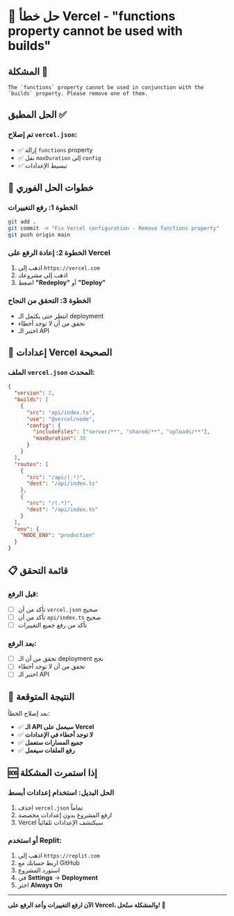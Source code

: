 # 🔧 حل خطأ Vercel - "functions property cannot be used with builds"

## المشكلة 🚨
```
The `functions` property cannot be used in conjunction with the `builds` property. Please remove one of them.
```

## الحل المطبق ✅

### **تم إصلاح `vercel.json`:**
- ✅ إزالة `functions` property
- ✅ نقل `maxDuration` إلى `config`
- ✅ تبسيط الإعدادات

## 🚀 خطوات الحل الفوري

### **الخطوة 1: رفع التغييرات**
```bash
git add .
git commit -m "Fix Vercel configuration - Remove functions property"
git push origin main
```

### **الخطوة 2: إعادة الرفع على Vercel**
1. اذهب إلى `https://vercel.com`
2. اذهب إلى مشروعك
3. اضغط **"Redeploy"** أو **"Deploy"**

### **الخطوة 3: التحقق من النجاح**
- انتظر حتى يكتمل الـ deployment
- تحقق من أن لا توجد أخطاء
- اختبر الـ API

## 🔧 إعدادات Vercel الصحيحة

### **الملف `vercel.json` المحدث:**
```json
{
  "version": 2,
  "builds": [
    {
      "src": "api/index.ts",
      "use": "@vercel/node",
      "config": {
        "includeFiles": ["server/**", "shared/**", "uploads/**"],
        "maxDuration": 30
      }
    }
  ],
  "routes": [
    {
      "src": "/api/(.*)",
      "dest": "/api/index.ts"
    },
    {
      "src": "/(.*)",
      "dest": "/api/index.ts"
    }
  ],
  "env": {
    "NODE_ENV": "production"
  }
}
```

## 📋 قائمة التحقق

### **قبل الرفع:**
- [ ] تأكد من أن `vercel.json` صحيح
- [ ] تأكد من أن `api/index.ts` صحيح
- [ ] تأكد من رفع جميع التغييرات

### **بعد الرفع:**
- [ ] تحقق من أن الـ deployment نجح
- [ ] تحقق من أن لا توجد أخطاء
- [ ] اختبر الـ API

## 🎯 النتيجة المتوقعة

بعد إصلاح الخطأ:
- ✅ **الـ API سيعمل على Vercel**
- ✅ **لا توجد أخطاء في الإعدادات**
- ✅ **جميع المسارات ستعمل**
- ✅ **رفع الملفات سيعمل**

## 🆘 إذا استمرت المشكلة

### **الحل البديل: استخدام إعدادات أبسط**
1. احذف `vercel.json` تماماً
2. ارفع المشروع بدون إعدادات مخصصة
3. Vercel سيكتشف الإعدادات تلقائياً

### **أو استخدم Replit:**
1. اذهب إلى `https://replit.com`
2. اربط حسابك مع GitHub
3. استورد المشروع
4. في **Settings** → **Deployment**
5. اختر **Always On**

---

**الآن ارفع التغييرات وأعد الرفع على Vercel، والمشكلة ستُحل! 🚀**
